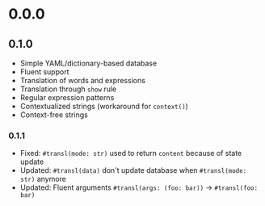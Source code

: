 # 0.0.0


## 0.1.0

- Simple YAML/dictionary-based database
- Fluent support
- Translation of words and expressions
- Translation through `show` rule
- Regular expression patterns
- Contextualized strings (workaround for `context()`)
- Context-free strings


### 0.1.1

- Fixed: `#transl(mode: str)` used to return `content` because of state update
- Updated: `#transl(data)` don't update database when `#transl(mode: str)` anymore
- Updated: Fluent arguments `#transl(args: (foo: bar))` &rarr; `#transl(foo: bar)`